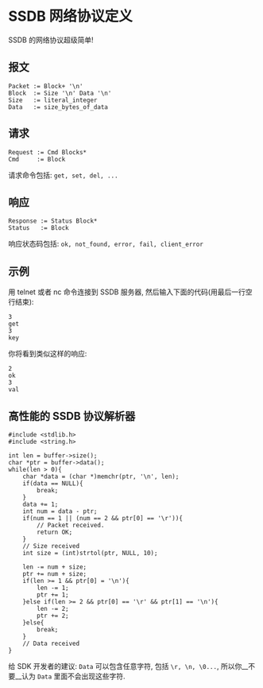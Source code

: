 # SSDB 网络协议定义

SSDB 的网络协议超级简单!

## 报文

```
Packet := Block+ '\n'
Block  := Size '\n' Data '\n'
Size   := literal_integer
Data   := size_bytes_of_data
```

## 请求

```
Request := Cmd Blocks*
Cmd     := Block
```

请求命令包括: ```get, set, del, ...```

## 响应

```
Response := Status Block*
Status   := Block
```

响应状态码包括: ```ok, not_found, error, fail, client_error```

## 示例

用 telnet 或者 nc 命令连接到 SSDB 服务器, 然后输入下面的代码(用最后一行空行结束):

```
3
get
3
key

```

你将看到类似这样的响应:

```
2
ok
3
val

```

## 高性能的 SSDB 协议解析器

	#include <stdlib.h>
	#include <string.h>
	
	int len = buffer->size();
	char *ptr = buffer->data();
	while(len > 0){
		char *data = (char *)memchr(ptr, '\n', len);
		if(data == NULL){
			break;
		}
		data += 1;
		int num = data - ptr;
		if(num == 1 || (num == 2 && ptr[0] == '\r')){
			// Packet received.
			return OK;
		}
		// Size received
		int size = (int)strtol(ptr, NULL, 10);
		
		len -= num + size;
		ptr += num + size;
		if(len >= 1 && ptr[0] = '\n'){
			len -= 1;
			ptr += 1;
		}else if(len >= 2 && ptr[0] == '\r' && ptr[1] == '\n'){
			len -= 2;
			ptr += 2;
		}else{
			break;
		}
		// Data received
	}

给 SDK 开发者的建议: `Data` 可以包含任意字符, 包括 `\r, \n, \0...`, 所以你__不要__认为 `Data` 里面不会出现这些字符.
